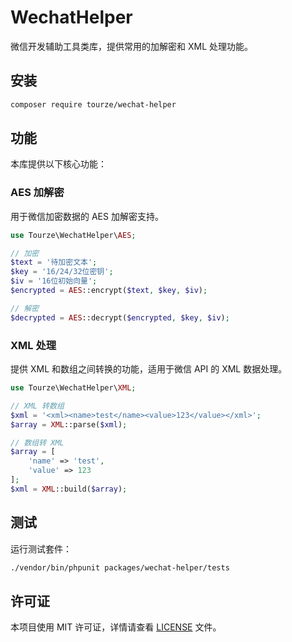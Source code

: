 # WechatHelper

微信开发辅助工具类库，提供常用的加解密和 XML 处理功能。

## 安装

```bash
composer require tourze/wechat-helper
```

## 功能

本库提供以下核心功能：

### AES 加解密

用于微信加密数据的 AES 加解密支持。

```php
use Tourze\WechatHelper\AES;

// 加密
$text = '待加密文本';
$key = '16/24/32位密钥';
$iv = '16位初始向量';
$encrypted = AES::encrypt($text, $key, $iv);

// 解密
$decrypted = AES::decrypt($encrypted, $key, $iv);
```

### XML 处理

提供 XML 和数组之间转换的功能，适用于微信 API 的 XML 数据处理。

```php
use Tourze\WechatHelper\XML;

// XML 转数组
$xml = '<xml><name>test</name><value>123</value></xml>';
$array = XML::parse($xml);

// 数组转 XML
$array = [
    'name' => 'test',
    'value' => 123
];
$xml = XML::build($array);
```

## 测试

运行测试套件：

```bash
./vendor/bin/phpunit packages/wechat-helper/tests
```

## 许可证

本项目使用 MIT 许可证，详情请查看 [LICENSE](LICENSE) 文件。
